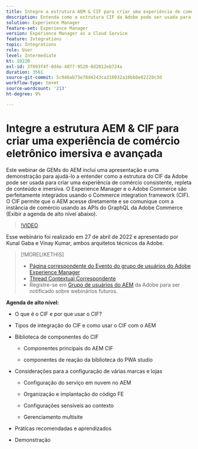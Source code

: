```yaml
---
title: Integre a estrutura AEM & CIF para criar uma experiência de comércio eletrônico imersiva e avançada
description: Entenda como a estrutura CIF da Adobe pode ser usada para criar uma experiência de comércio consistente, imersiva e repleta de conteúdo.
solution: Experience Manager
feature-set: Experience Manager
version: Experience Manager as a Cloud Service
feature: Integrations
topic: Integrations
role: User
level: Intermediate
kt: 10220
exl-id: 3f893f4f-8d4e-4877-9520-8d2012eb724a
duration: 3561
source-git-commit: 5c946ab73e78d4243ca310032a10bb8e82228c3d
workflow-type: tm+mt
source-wordcount: '213'
ht-degree: 9%

---
```


# Integre a estrutura AEM &amp; CIF para criar uma experiência de comércio eletrônico imersiva e avançada

Este webinar de GEMs do AEM inclui uma apresentação e uma demonstração para ajudá-lo a entender como a estrutura do CIF da Adobe pode ser usada para criar uma experiência de comércio consistente, repleta de conteúdo e imersiva. O Experience Manager e o Adobe Commerce são perfeitamente integrados usando o Commerce integration framework (CIF). O CIF permite que o AEM acesse diretamente e se comunique com a instância de comércio usando as APIs do GraphQL da Adobe Commerce (Exibir a agenda de alto nível abaixo).

>[!VIDEO](https://video.tv.adobe.com/v/342565/?quality=12&learn=on)

Esse webinário foi realizado em 27 de abril de 2022 e apresentado por Kunal Gaba e Vinay Kumar, ambos arquitetos técnicos da Adobe.

>[!MORELIKETHIS]
>
>* [Página correspondente do Evento do grupo de usuários do Adobe Experience Manager](https://adobe.ly/3O0uXl5/)
>* [Thread Contextual Correspondente](https://adobe.ly/3jorz5r)
>* Registre-se em [Grupo de usuários do AEM](https://aem-augs.adobe.com/) da Adobe para ser notificado sobre webinários futuros.

**Agenda de alto nível:**

* O que é o CIF e por que usar o CIF?

* Tipos de integração do CIF e como usar o CIF com o AEM

* Biblioteca de componentes do CIF

   * Componentes principais do AEM CIF

   * componentes de reação da biblioteca do PWA studio

* Considerações para a configuração de várias marcas e lojas

   * Configuração do serviço em nuvem no AEM

   * Organização e implantação do código FE

   * Configurações sensíveis ao contexto

   * Gerenciamento multisite

* Práticas recomendadas e aprendizados

* Demonstração
